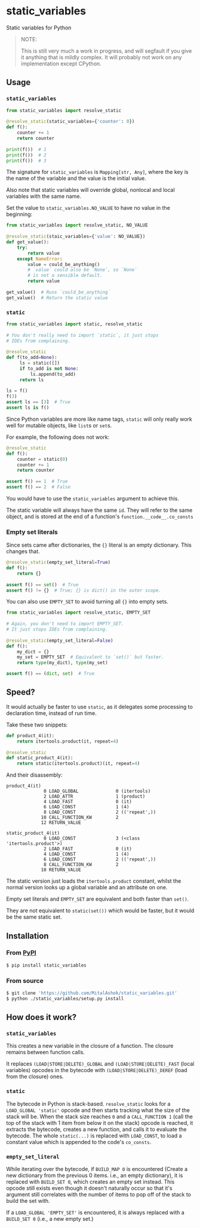 # static_variables

Static variables for Python

> NOTE:
> 
> This is still very much a work in progress, and will segfault if you give it anything that is mildly complex. It will probably not work on any implementation except CPython.

## Usage

### `static_variables`

```python
from static_variables import resolve_static
 
@resolve_static(static_variables={'counter': 0})
def f():
    counter += 1
    return counter
 
print(f())  # 1
print(f())  # 2
print(f())  # 3
```

The signature for `static_variables` is `Mapping[str, Any]`, where the key is the name of the variable and the value is the initial value.

Also note that static variables will override global, nonlocal and local variables with the same name.

Set the value to `static_variables.NO_VALUE` to have no value in the beginning:

```python
from static_variables import resolve_static, NO_VALUE
 
@resolve_static(staic_variables={'value': NO_VALUE})
def get_value():
    try:
        return value
    except NameError:
        value = could_be_anything()
        # `value` could also be `None`, so `None`
        # is not a sensible default.
        return value
 
get_value()  # Runs `could_be_anything`
get_value()  # Return the static value
```

### `static`

```python
from static_variables import static, resolve_static
 
# You don't really need to import `static`, it just stops
# IDEs from complaining.
 
@resolve_static
def f(to_add=None):
     ls = static([])
     if to_add is not None:
         ls.append(to_add)
     return ls
 
ls = f()
f(3)
assert ls == [3]  # True
assert ls is f()
```

Since Python variables are more like name tags, `static` will only really work well for mutable objects, like `list`s or `set`s.

For example, the following does not work:

```python
@resolve_static
def f():
    counter = static(0)
    counter += 1
    return counter
 
assert f() == 1  # True
assert f() == 2  # False
```

You would have to use the `static_variables` argument to achieve this.

The static variable will always have the same `id`. They will refer to the same object, and is stored at the end of a function's `function.__code__.co_consts`

### Empty set literals

Since sets came after dictionaries, the `{}` literal is an empty dictionary. This changes that.

```python
@resolve_static(empty_set_literal=True)
def f():
    return {}
 
assert f() == set()  # True
assert f() != {}  # True; {} is dict() in the outer scope.
```

You can also use `EMPTY_SET` to avoid turning all `{}` into empty sets.

```python
from static_variables import resolve_static, EMPTY_SET
 
# Again, you don't need to import EMPTY_SET.
# It just stops IDEs from complaining.
 
@resolve_static(empty_set_literal=False)
def f():
    my_dict = {}
    my_set = EMPTY_SET  # Equivalent to `set()` but faster.
    return type(my_dict), type(my_set)

assert f() == (dict, set)  # True
```

## Speed?

It would actually be faster to use `static`, as it delegates some processing to declaration time, instead of run time.

Take these two snippets:

```python
def product_4(it):
    return itertools.product(it, repeat=4)
 
@resolve_static
def static_product_4(it):
    return static(itertools.product)(it, repeat=4)
```

And their disassembly:

```
product_4(it)
              0 LOAD_GLOBAL              0 (itertools)
              2 LOAD_ATTR                1 (product)
              4 LOAD_FAST                0 (it)
              6 LOAD_CONST               1 (4)
              8 LOAD_CONST               2 (('repeat',))
             10 CALL_FUNCTION_KW         2
             12 RETURN_VALUE

```

```
static_product_4(it)
              0 LOAD_CONST               3 (<class 'itertools.product'>)
              2 LOAD_FAST                0 (it)
              4 LOAD_CONST               1 (4)
              6 LOAD_CONST               2 (('repeat',))
              8 CALL_FUNCTION_KW         2
             10 RETURN_VALUE
```

The static version just loads the `itertools.product` constant, whilst the normal version looks up a global variable and an attribute on one.

Empty set literals and `EMPTY_SET` are equivalent and both faster than `set()`.

They are not equivalent to `static(set())` which would be faster, but it would be the same static set.


## Installation

### From [PyPI](https://pypi.org/project/static_variables/)

```bash
$ pip install static_variables
```

### From source

```bash
$ git clone 'https://github.com/MitalAshok/static_variables.git'
$ python ./static_variables/setup.py install
```

## How does it work?

### `static_variables`

This creates a new variable in the closure of a function. The closure remains between function calls.

It replaces `(LOAD|STORE|DELETE)_GLOBAL` and `(LOAD|STORE|DELETE)_FAST` (local variables) opcodes in the bytecode with `(LOAD|STORE|DELETE)_DEREF` (load from the closure) ones.

### `static`

The bytecode in Python is stack-based. `resolve_static` looks for a `LOAD_GLOBAL 'static'` opcode and then starts tracking what the size of the stack will be. When the stack size reaches `0` and a `CALL_FUNCTION 1` (call the top of the stack with 1 item from below it on the stack) opcode is reached, it extracts the bytecode, creates a new function, and calls it to evaluate the bytecode. The whole `static(...)` is replaced with `LOAD_CONST`, to load a constant value which is appended to the code's `co_consts`.

### `empty_set_literal`

While iterating over the bytecode, if `BUILD_MAP 0` is encountered (Create a new dictionary from the previous 0 items. i.e., an empty dictionary), it is replaced with `BUILD_SET 0`, which creates an empty set instead. This opcode still exists even though it doesn't naturally occur so that it's argument still correlates with the number of items to pop off of the stack to build the set with.

If a `LOAD_GLOBAL 'EMPTY_SET'` is encountered, it is always replaced with a `BUILD_SET 0` (i.e., a new empty set.)
